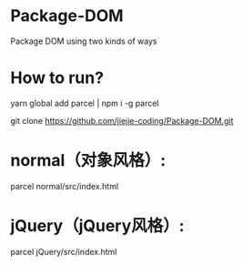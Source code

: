 # Package-DOM
Package DOM using two kinds of ways

# How to run?

yarn global add parcel | npm i -g parcel

git clone https://github.com/jiejie-coding/Package-DOM.git

# normal（对象风格）:

parcel normal/src/index.html

# jQuery（jQuery风格）:

parcel jQuery/src/index.html
